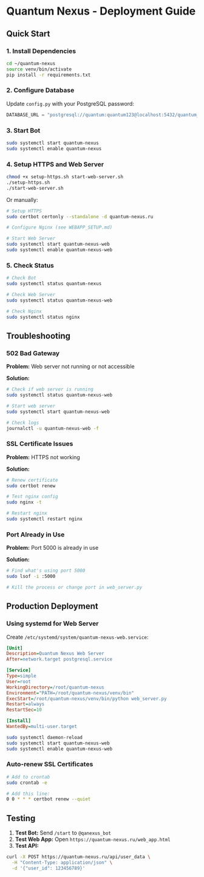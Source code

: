 # Quantum Nexus - Deployment Guide

## Quick Start

### 1. Install Dependencies

```bash
cd ~/quantum-nexus
source venv/bin/activate
pip install -r requirements.txt
```

### 2. Configure Database

Update `config.py` with your PostgreSQL password:
```python
DATABASE_URL = "postgresql://quantum:quantum123@localhost:5432/quantum_nexus"
```

### 3. Start Bot

```bash
sudo systemctl start quantum-nexus
sudo systemctl enable quantum-nexus
```

### 4. Setup HTTPS and Web Server

```bash
chmod +x setup-https.sh start-web-server.sh
./setup-https.sh
./start-web-server.sh
```

Or manually:

```bash
# Setup HTTPS
sudo certbot certonly --standalone -d quantum-nexus.ru

# Configure Nginx (see WEBAPP_SETUP.md)

# Start Web Server
sudo systemctl start quantum-nexus-web
sudo systemctl enable quantum-nexus-web
```

### 5. Check Status

```bash
# Check Bot
sudo systemctl status quantum-nexus

# Check Web Server
sudo systemctl status quantum-nexus-web

# Check Nginx
sudo systemctl status nginx
```

## Troubleshooting

### 502 Bad Gateway

**Problem:** Web server not running or not accessible

**Solution:**
```bash
# Check if web server is running
sudo systemctl status quantum-nexus-web

# Start web server
sudo systemctl start quantum-nexus-web

# Check logs
journalctl -u quantum-nexus-web -f
```

### SSL Certificate Issues

**Problem:** HTTPS not working

**Solution:**
```bash
# Renew certificate
sudo certbot renew

# Test nginx config
sudo nginx -t

# Restart nginx
sudo systemctl restart nginx
```

### Port Already in Use

**Problem:** Port 5000 is already in use

**Solution:**
```bash
# Find what's using port 5000
sudo lsof -i :5000

# Kill the process or change port in web_server.py
```

## Production Deployment

### Using systemd for Web Server

Create `/etc/systemd/system/quantum-nexus-web.service`:

```ini
[Unit]
Description=Quantum Nexus Web Server
After=network.target postgresql.service

[Service]
Type=simple
User=root
WorkingDirectory=/root/quantum-nexus
Environment="PATH=/root/quantum-nexus/venv/bin"
ExecStart=/root/quantum-nexus/venv/bin/python web_server.py
Restart=always
RestartSec=10

[Install]
WantedBy=multi-user.target
```

```bash
sudo systemctl daemon-reload
sudo systemctl start quantum-nexus-web
sudo systemctl enable quantum-nexus-web
```

### Auto-renew SSL Certificates

```bash
# Add to crontab
sudo crontab -e

# Add this line:
0 0 * * * certbot renew --quiet
```

## Testing

1. **Test Bot:** Send `/start` to `@qanexus_bot`
2. **Test Web App:** Open `https://quantum-nexus.ru/web_app.html`
3. **Test API:**
```bash
curl -X POST https://quantum-nexus.ru/api/user_data \
  -H "Content-Type: application/json" \
  -d '{"user_id": 123456789}'
```








